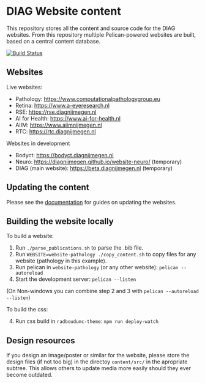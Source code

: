 # DIAG Website content

This repository stores all the content and source code for the DIAG websites. From this repository multiple Pelican-powered websites are built, based on a central content database.

[![Build Status](https://travis-ci.org/DIAGNijmegen/website-content.svg?branch=master)](https://travis-ci.org/DIAGNijmegen/website-content)

## Websites

Live websites:

- Pathology: https://www.computationalpathologygroup.eu
- Retina: https://www.a-eyeresearch.nl
- RSE: https://rse.diagnijmegen.nl
- AI for Health: https://www.ai-for-health.nl
- AIIM: https://www.aiimnijmegen.nl
- RTC: https://rtc.diagnijmegen.nl

Websites in development

- Bodyct: https://bodyct.diagnijmegen.nl
- Neuro: https://diagnijmegen.github.io/website-neuro/ (temporary)
- DIAG (main website): https://beta.diagnijmegen.nl (temporary)

## Updating the content

Please see the [documentation](https://github.com/DIAGNijmegen/website-content/tree/master/docs) for guides on updating the websites.

## Building the website locally

To build a website:

1. Run `./parse_publications.sh` to parse the .bib file.
3. Run `WEBSITE=website-pathology ./copy_content.sh` to copy files for any website (pathology in this example).
2. Run pelican in `website-pathology` (or any other website): `pelican --autoreload`
3. Start the development server: `pelican --listen`

(On Non-windows you can combine step 2 and 3 with `pelican --autoreload --listen`)

To build the css:

4. Run css build in `radboudumc-theme`: `npm run deploy-watch`

## Design resources

If you design an image/poster or similar for the website, please store the
design files (if not too big) in the directoy `content/src/` in the apropriate
subtree. This allows others to update media more easily should they ever become
outdated.
